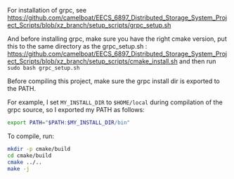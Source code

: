 For installation of grpc, see https://github.com/camelboat/EECS_6897_Distributed_Storage_System_Project_Scripts/blob/xz_branch/setup_scripts/grpc_setup.sh

And before installing grpc, make sure you have the right cmake version, put this to the same directory as the grpc_setup.sh : https://github.com/camelboat/EECS_6897_Distributed_Storage_System_Project_Scripts/blob/xz_branch/setup_scripts/cmake_install.sh
and then run `sudo bash grpc_setup.sh`

Before compiling this project, make sure the grpc install dir is exported to the PATH.

For example, I set `MY_INSTALL_DIR` to `$HOME/local` during compilation of the grpc source, so I exported my PATH as follows:

```bash
export PATH="$PATH:$MY_INSTALL_DIR/bin"
```

To compile, run: 

```bash
mkdir -p cmake/build
cd cmake/build
cmake ../..
make -j
```